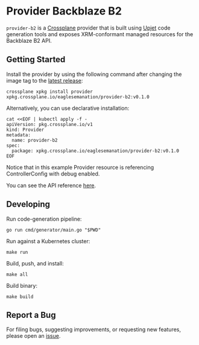 # Provider Backblaze B2

`provider-b2` is a [Crossplane](https://crossplane.io/) provider that
is built using [Upjet](https://github.com/crossplane/upjet) code
generation tools and exposes XRM-conformant managed resources for the
Backblaze B2 API.

## Getting Started

Install the provider by using the following command after changing the image tag
to the [latest release](https://marketplace.upbound.io/providers/eaglesemanation/provider-b2):
```
crossplane xpkg install provider xpkg.crossplane.io/eaglesemanation/provider-b2:v0.1.0
```

Alternatively, you can use declarative installation:
```
cat <<EOF | kubectl apply -f -
apiVersion: pkg.crossplane.io/v1
kind: Provider
metadata:
  name: provider-b2
spec:
  package: xpkg.crossplane.io/eaglesemanation/provider-b2:v0.1.0
EOF
```

Notice that in this example Provider resource is referencing ControllerConfig with debug enabled.

You can see the API reference [here](https://doc.crds.dev/github.com/eaglesemanation/provider-b2).

## Developing

Run code-generation pipeline:
```console
go run cmd/generator/main.go "$PWD"
```

Run against a Kubernetes cluster:

```console
make run
```

Build, push, and install:

```console
make all
```

Build binary:

```console
make build
```

## Report a Bug

For filing bugs, suggesting improvements, or requesting new features, please
open an [issue](https://github.com/eaglesemanation/provider-b2/issues).
